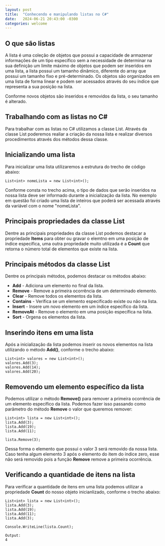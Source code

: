 ```yaml
---
layout: post
title:  "Conhecendo e manipulando listas no C#"
date:   2024-06-21 20:43:00 -0300
categories: welcome
---
```


## O que são listas
A lista é uma coleção de objetos que possui a capacidade de armazenar informações de um tipo específico sem a necessidade de determinar na sua definição um limite máximo de objetos que podem ser inseridos em uma lista, a lista possui um tamanho dinâmico, diferente do array que possui um tamanho fixo e pré-determinado. Os objetos são organizados em uma lista de forma linear e podem ser acessados através do seu índice que representa a sua posição na lista.

Conforme novos objetos são inseridos e removidos da lista, o seu tamanho é alterado.

## Trabalhando com as listas no C#
Para trabalhar com as listas no C# utilizamos a classe List. Através da classe List poderemos realiar a criação da nossa lista e realizar diversos procedimentos através dos métodos dessa classe.

## Inicializando uma lista
Para inicializar uma lista utilizaremos a estrutura do trecho de código abaixo:
```
List<int> nomeLista = new List<int>();
```
Conforme consta no trecho acima, o tipo de dados que serão inseridos na nossa lista deve ser informado durante a inicialização da lista. No exemplo em questão foi criado uma lista de inteiros que poderá ser acessada através da variável com o nome "nomeLista".

## Principais propriedades da classe List
Dentre as principais propriedades da classe List podemos destacar a propriedade **Items** para obter ou gravar o elemtno em uma posição de índice específica, uma outra propriedade muito utilizada é a **Count** que retorna o número total de elementos que existe na lista.

## Principais métodos da classe List
Dentre os principais métodos, podemos destacar os métodos abaixo:
- **Add** - Adiciona um elemento no final da lista.
- **Remove** - Remove a primeira ocorrência de um determinado elemento.
- **Clear** - Remove todos os elementos da lista.
- **Contains** - Verifica se um elemento especificado existe ou não na lista.
- **Insert** - Insere um novo elemento em um índice específico da lista.
- **RemoveAt** - Remove o elemento em uma posição específica na lista.
- **Sort** - Orgena os elementos da lista.

## Inserindo itens em uma lista
Após a inicialização da lista podemos inserir os novos elementos na lista utilizando o método **Add()**, conforme o trecho abaixo:
```
List<int> valores = new List<int>();
valores.Add(3);
valores.Add(14);
valores.Add(20);
```

## Removendo um elemento específico da lista
Podemos utilizar o método **Remove()** para remover a primeira ocorrência de um elemento específico da lista. Podemos fazer isso passando como parâmetro do método **Remove** o valor que queremos remover:
```
List<int> lista = new List<int>();
lista.Add(3);
lista.Add(19);
lista.Add(11);

lista.Remove(3);
```
Dessa forma o elemento que possui o valor 3 será removido da nossa lista. Caso tenha algum elemento 3 após o elemento do item do índice zero, esse não será removido pois a função **Remove** remove a primeira ocorrência.

## Verificando a quantidade de itens na lista
Para verificar a quantidade de itens em uma lista podemos utilizar a propriedade **Count** do nosso objeto inicianlizado, conforme o trecho abaixo:
```
List<int> lista = new List<int>();
lista.Add(3);
lista.Add(19);
lista.Add(11);
lista.Add(3);

Console.WriteLine(lista.Count);

Output:
4
```